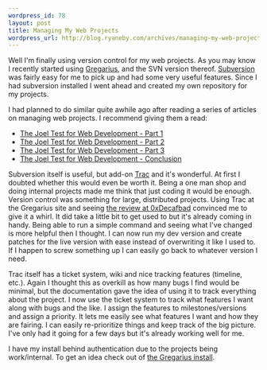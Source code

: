 ```yaml
--- 
wordpress_id: 78
layout: post
title: Managing My Web Projects
wordpress_url: http://blog.ryaneby.com/archives/managing-my-web-projects/
---
```

Well I'm finally using version control for my web projects. As you may know I recently started using <a href="http://gregarius.net/">Gregarius</a>, and the SVN version thereof. <a href="http://subversion.tigris.org/">Subversion</a> was fairly easy for me to pick up and had some very useful features. Since I had subversion installed I went ahead and created my own repository for my projects.

I had planned to do similar quite awhile ago after reading a series of articles on managing web projects. I recommend giving them a read:

<ul>
<li><a href="http://allinthehead.com/retro/228/">The Joel Test for Web Development - Part 1</a></li>
<li><a href="http://allinthehead.com/retro/229/">The Joel Test for Web Development - Part 2</a></li>
<li><a href="http://allinthehead.com/retro/230/">The Joel Test for Web Development - Part 3</a></li>
<li><a href="http://allinthehead.com/retro/231/">The Joel Test for Web Development - Conclusion</a></li>
</ul>

Subversion itself is useful, but add-on <a href="http://projects.edgewall.com/trac/">Trac</a> and it's wonderful. At first I doubted whether this would even be worth it. Being a one man shop and doing internal projects made me think that just coding it would be enough. Version control was something for large, distributed projects. Using Trac at the Gregarius site and seeing <a href="http://decafbad.com/blog/2005/09/30/trac-rocks-like-a-really-rocking-thing">the review at 0xDecafbad</a> convinced me to give it a whirl. It did take a little bit to get used to but it's already coming in handy. Being able to run a simple command and seeing what I've changed is more helpful then I thought. I can now run my dev version and create patches for the live version with ease instead of overwriting it like I used to. If I happen to screw something up I can easily go back to whatever version I need.

Trac itself has a ticket system, wiki and nice tracking features (timeline, etc.). Again I thought this as overkill as how many bugs I find would be minimal, but the documentation gave the idea of using it to track everything about the project. I now use the ticket system to track what features I want along with bugs and the like. I assign the features to milestones/versions and assign a priority. It lets me easily see what features I want and how they are fairing. I can easily re-prioritize things and keep track of the big picture. I've only had it going for a few days but it's already working well for me.

I have my install behind authentication due to the projects being work/internal. To get an idea check out of <a href="http://svn.gregarius.net/trac/timeline">the Gregarius install</a>.
